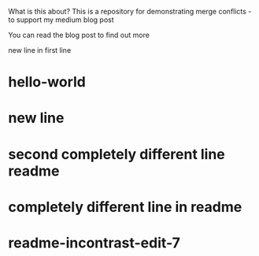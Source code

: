 What is this about?
This is a repository for demonstrating merge conflicts - to support my medium blog post

You can read the blog post to find out more 

new line in first line
# hello-world
# new line
# second completely different line readme
# completely different line in readme
# readme-incontrast-edit-7

